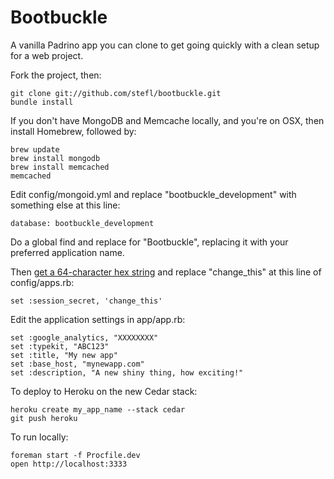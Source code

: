 Bootbuckle
==========

A vanilla Padrino app you can clone to get going quickly with a clean setup for a web project.

Fork the project, then:
    
    git clone git://github.com/stefl/bootbuckle.git
    bundle install

If you don't have MongoDB and Memcache locally, and you're on OSX, then install Homebrew, followed by:

    brew update
    brew install mongodb
    brew install memcached
    memcached

Edit config/mongoid.yml and replace "bootbuckle_development" with something else at this line:

    database: bootbuckle_development

Do a global find and replace for "Bootbuckle", replacing it with your preferred application name.

Then [get a 64-character hex string](https://www.grc.com/passwords.htm) and replace "change_this" at this line of config/apps.rb:

    set :session_secret, 'change_this'

Edit the application settings in app/app.rb:

    set :google_analytics, "XXXXXXXX"
    set :typekit, "ABC123"
    set :title, "My new app"
    set :base_host, "mynewapp.com"
    set :description, "A new shiny thing, how exciting!"

To deploy to Heroku on the new Cedar stack:

    heroku create my_app_name --stack cedar
    git push heroku

To run locally:

    foreman start -f Procfile.dev
    open http://localhost:3333